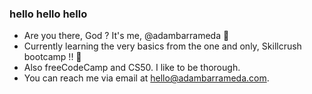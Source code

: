 ### hello hello hello

- Are you there, God ? It's me, @adambarrameda 🤗
- Currently learning the very basics from the one and only, Skillcrush bootcamp !! 🎉
- Also freeCodeCamp and CS50. I like to be thorough.
- You can reach me via email at hello@adambarrameda.com.

<!---
adambarrameda/adambarrameda is a ✨ special ✨ repository because its `README.md` (this file) appears on your GitHub profile.
You can click the Preview link to take a look at your changes.
--->
